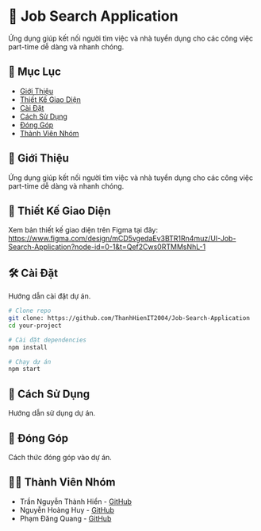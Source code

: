 # 🚀 Job Search Application

Ứng dụng giúp kết nối người tìm việc và nhà tuyển dụng cho các công việc part-time dễ dàng và nhanh chóng.

## 📌 Mục Lục
- [Giới Thiệu](#giới-thiệu)
- [Thiết Kế Giao Diện](#thiết-kế-giao-diện)
- [Cài Đặt](#cài-đặt)
- [Cách Sử Dụng](#cách-sử-dụng)
- [Đóng Góp](#đóng-góp)
- [Thành Viên Nhóm](#thành-viên-nhóm)

## 🎯 Giới Thiệu
Ứng dụng giúp kết nối người tìm việc và nhà tuyển dụng cho các công việc part-time dễ dàng và nhanh chóng.

## 🎨 Thiết Kế Giao Diện
Xem bản thiết kế giao diện trên Figma tại đây: https://www.figma.com/design/mCD5vgedaEv3BTR1Rn4muz/UI-Job-Search-Application?node-id=0-1&t=Qef2Cws0RTMMsNhL-1

## 🛠 Cài Đặt
Hướng dẫn cài đặt dự án.

```bash
# Clone repo
git clone: https://github.com/ThanhHienIT2004/Job-Search-Application
cd your-project

# Cài đặt dependencies
npm install

# Chạy dự án
npm start
```

## 📌 Cách Sử Dụng
Hướng dẫn sử dụng dự án.

## 🤝 Đóng Góp
Cách thức đóng góp vào dự án.

## 👨‍💻 Thành Viên Nhóm
- Trần Nguyễn Thành Hiển - [GitHub](https://github.com/ThanhHienIT2004)
- Nguyễn Hoàng Huy - [GitHub](https://github.com/user2)
- Phạm Đăng Quang - [GitHub](https://github.com/user3)

